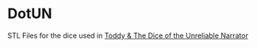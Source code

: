 # DotUN

STL Files for the dice used in [Toddy & The Dice of the Unreliable Narrator](https://keyz182.itch.io/toddy-unreliable-narrator)
